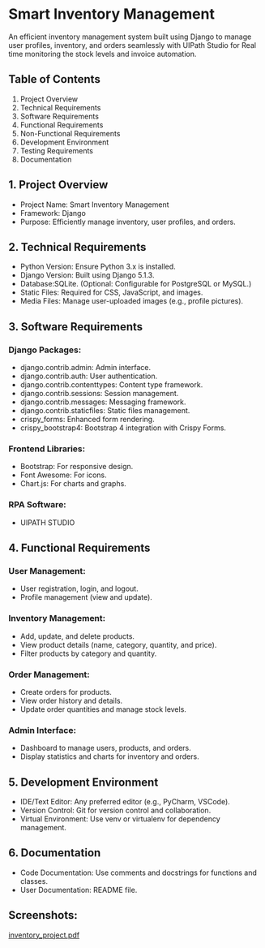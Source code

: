# Smart Inventory Management
An efficient inventory management system built using Django to manage user profiles, inventory, and orders seamlessly with UIPath Studio for Real time monitoring the stock levels and invoice automation.  

## Table of Contents
1. Project Overview  
2. Technical Requirements  
3. Software Requirements  
4. Functional Requirements  
5. Non-Functional Requirements  
6. Development Environment  
7. Testing Requirements  
8. Documentation  

## 1. Project Overview
- Project Name: Smart Inventory Management  
- Framework: Django  
- Purpose: Efficiently manage inventory, user profiles, and orders.  

## 2. Technical Requirements
- Python Version: Ensure Python 3.x is installed.  
- Django Version: Built using Django 5.1.3.  
- Database:SQLite. (Optional: Configurable for PostgreSQL or MySQL.)  
- Static Files: Required for CSS, JavaScript, and images.  
- Media Files: Manage user-uploaded images (e.g., profile pictures).

## 3. Software Requirements
### Django Packages:   
- django.contrib.admin: Admin interface.  
- django.contrib.auth: User authentication.  
- django.contrib.contenttypes: Content type framework.  
- django.contrib.sessions: Session management.  
- django.contrib.messages: Messaging framework.  
- django.contrib.staticfiles: Static files management.  
- crispy_forms: Enhanced form rendering.  
- crispy_bootstrap4: Bootstrap 4 integration with Crispy Forms.  
### Frontend Libraries:   
- Bootstrap: For responsive design.  
- Font Awesome: For icons.  
- Chart.js: For charts and graphs.
### RPA Software:
- UIPATH STUDIO  

## 4. Functional Requirements
### User Management:  
- User registration, login, and logout.  
- Profile management (view and update).  
### Inventory Management:  
- Add, update, and delete products.  
- View product details (name, category, quantity, and price).  
- Filter products by category and quantity.  
### Order Management:  
- Create orders for products.  
- View order history and details.  
- Update order quantities and manage stock levels.  
### Admin Interface:  
- Dashboard to manage users, products, and orders.  
- Display statistics and charts for inventory and orders.

## 5. Development Environment
- IDE/Text Editor: Any preferred editor (e.g., PyCharm, VSCode).  
- Version Control: Git for version control and collaboration.  
- Virtual Environment: Use venv or virtualenv for dependency management.

## 6. Documentation
- Code Documentation: Use comments and docstrings for functions and classes.  
- User Documentation: README file.

## Screenshots:
[inventory_project.pdf](https://github.com/user-attachments/files/18820826/inventory_project.pdf)




